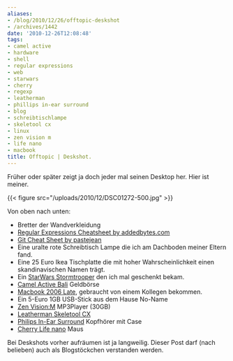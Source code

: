 ```yaml
---
aliases:
- /blog/2010/12/26/offtopic-deskshot
- /archives/1442
date: '2010-12-26T12:08:48'
tags:
- camel active
- hardware
- shell
- regular expressions
- web
- starwars
- cherry
- regexp
- leatherman
- phillips in-ear surround
- blog
- schreibtischlampe
- skeletool cx
- linux
- zen vision m
- life nano
- macbook
title: Offtopic | Deskshot.
---
```


Früher oder später zeigt ja doch jeder mal seinen Desktop her. Hier ist meiner.

{{< figure src="/uploads/2010/12/DSC01272-500.jpg" >}}

Von oben nach unten:

  * Bretter der Wandverkleidung
  * [Regular Expressions Cheatsheet by addedbytes.com](http://www.addedbytes.com/cheat-sheets/download/regular-expressions-cheat-sheet-v1.pdf)
  * [Git Cheat Sheet by pastejean](https://github.com/pastjean/git-cheat-sheet)
  * Eine uralte rote Schreibtisch Lampe die ich am Dachboden meiner Eltern fand.
  * Eine 25 Euro Ikea Tischplatte die mit hoher Wahrscheinlichkeit einen skandinavischen Namen trägt.
  * Ein [StarWars Stormtrooper](http://www.amazon.de/Star-Wars-Spacetrooper-Legacy-Collection/dp/B002NZ7CLU/ref=sr_1_24?s=toys&ie=UTF8&qid=1293364401&sr=1-24) den ich mal geschenkt bekam.
  * [Camel Active Bali](http://www.amazon.de/camel-active-Geldb%C3%B6rse-braun-5x2x8/dp/B0014VXDQ2/ref=sr_1_24?ie=UTF8&qid=1293365047&sr=8-24) Geldbörse
  * [Macbook 2006 Late](https://support.apple.com/specs/macbook/macbook_late_2006.html), gebraucht von einem Kollegen bekommen.
  * Ein 5-Euro 1GB USB-Stick aus dem Hause No-Name
  * [Zen Vision:M](http://www.amazon.de/Creative-Vision-Tragbarer-MP3-Player-schwarz/dp/B000E3U4JU/ref=sr_1_1?ie=UTF8&qid=1293364747&sr=8-1) MP3Player (30GB)
  * [Leatherman Skeletool CX](http://www.leatherman.com/products/product.asp?id=3&f=6&c=1)
  * [Philips In-Ear Surround](http://www.amazon.de/Philips--Ear-Kopfh%C3%B6rer-Virtual-Surround-schwarz/dp/B002KK60UC/ref=sr_1_8?s=ce-de&ie=UTF8&qid=1293365143&sr=1-8) Kopfhörer mit Case
  * [Cherry Life nano](http://www.amazon.de/Cherry-Life-Laser-Notebookmaus-schnurlos-schwarz/dp/B001E2SUSM) Maus

Bei Deskshots vorher aufräumen ist ja langweilig. Dieser Post darf (nach
belieben) auch als Blogstöckchen verstanden werden.